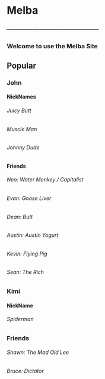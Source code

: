 # Melba
###### _______________________________________
### Welcome to use the Melba Site
## Popular
### John
#### NickNames
###### Juicy Butt
###### Muscle Man
###### Johnny Dude
#### Friends
###### Neo: Water Monkey / Capitalist
###### Evan: Goose Liver
###### Dean: Butt
###### Austin: Austin Yogurt
###### Kevin: Flying Pig
###### Sean: The Rich
### Kimi
#### NickName
###### Spiderman
### Friends
###### Shawn: The Mad Old Lee
###### Bruce: Dictator

